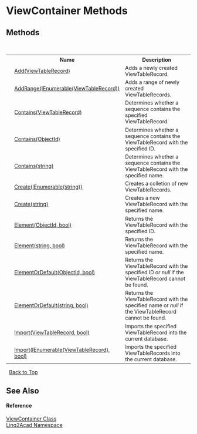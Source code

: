 # ViewContainer Methods
 

## Methods
&nbsp;<table><tr><th></th><th>Name</th><th>Description</th></tr><tr><td>![Public method](media/pubmethod.gif "Public method")</td><td><a href="M_Linq2Acad_ViewContainer_Add.md">Add(ViewTableRecord)</a></td><td>
Adds a newly created ViewTableRecord.
&nbsp;</tr><tr><td>![Public method](media/pubmethod.gif "Public method")</td><td><a href="M_Linq2Acad_ViewContainer_AddRange.md">AddRange(IEnumerable(ViewTableRecord))</a></td><td>
Adds a range of newly created ViewTableRecords.
&nbsp;</tr><tr><td>![Public method](media/pubmethod.gif "Public method")</td><td><a href="M_Linq2Acad_ViewContainer_Contains_1.md">Contains(ViewTableRecord)</a></td><td>
Determines whether a sequence contains the specified ViewTableRecord.
&nbsp;</tr><tr><td>![Public method](media/pubmethod.gif "Public method")</td><td><a href="M_Linq2Acad_ViewContainer_Contains.md">Contains(ObjectId)</a></td><td>
Determines whether a sequence contains the ViewTableRecord with the specified ID.
&nbsp;</tr><tr><td>![Public method](media/pubmethod.gif "Public method")</td><td><a href="M_Linq2Acad_ViewContainer_Contains_2.md">Contains(string)</a></td><td>
Determines whether a sequence contains the ViewTableRecord with the specified name.
&nbsp;</tr><tr><td>![Public method](media/pubmethod.gif "Public method")</td><td><a href="M_Linq2Acad_ViewContainer_Create.md">Create(IEnumerable(string))</a></td><td>
Creates a colletion of new ViewTableRecords.
&nbsp;</tr><tr><td>![Public method](media/pubmethod.gif "Public method")</td><td><a href="M_Linq2Acad_ViewContainer_Create_1.md">Create(string)</a></td><td>
Creates a new ViewTableRecord with the specified name.
&nbsp;</tr><tr><td>![Public method](media/pubmethod.gif "Public method")</td><td><a href="M_Linq2Acad_ViewContainer_Element.md">Element(ObjectId, bool)</a></td><td>
Returns the ViewTableRecord with the specified ID.
&nbsp;</tr><tr><td>![Public method](media/pubmethod.gif "Public method")</td><td><a href="M_Linq2Acad_ViewContainer_Element_1.md">Element(string, bool)</a></td><td>
Returns the ViewTableRecord with the specified name.
&nbsp;</tr><tr><td>![Public method](media/pubmethod.gif "Public method")</td><td><a href="M_Linq2Acad_ViewContainer_ElementOrDefault.md">ElementOrDefault(ObjectId, bool)</a></td><td>
Returns the ViewTableRecord with the specified ID or <i>null</i> if the ViewTableRecord cannot be found.
&nbsp;</tr><tr><td>![Public method](media/pubmethod.gif "Public method")</td><td><a href="M_Linq2Acad_ViewContainer_ElementOrDefault_1.md">ElementOrDefault(string, bool)</a></td><td>
Returns the ViewTableRecord with the specified name or <i>null</i> if the ViewTableRecord cannot be found.
&nbsp;</tr><tr><td>![Public method](media/pubmethod.gif "Public method")</td><td><a href="M_Linq2Acad_ViewContainer_Import_1.md">Import(ViewTableRecord, bool)</a></td><td>
Imports the specified ViewTableRecord into the current database.
&nbsp;</tr><tr><td>![Public method](media/pubmethod.gif "Public method")</td><td><a href="M_Linq2Acad_ViewContainer_Import.md">Import(IEnumerable(ViewTableRecord), bool)</a></td><td>
Imports the specified ViewTableRecords into the current database.
&nbsp;</tr></table>&nbsp;
<a href="#viewcontainer-methods">Back to Top</a>

## See Also


#### Reference
<a href="T_Linq2Acad_ViewContainer.md">ViewContainer Class</a><br /><a href="N_Linq2Acad.md">Linq2Acad Namespace</a><br />
